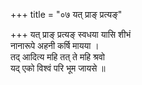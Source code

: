 +++
title = "०७ यत् प्राङ् प्रत्यङ्"

+++
यत् प्राङ् प्रत्यङ् स्वधया यासि शीभं  
नानारूपे अहनी कर्षि मायया ।  
तद् आदित्य महि तत् ते महि श्रवो  
यद् एको विश्वं परि भूम जायसे ॥